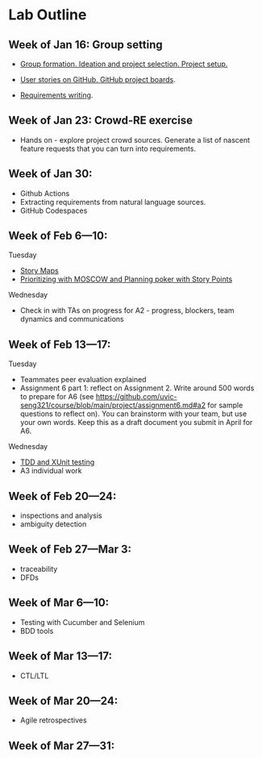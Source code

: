 # Lab Outline

## Week of Jan 16: Group setting
- [Group formation. Ideation and project selection. Project setup.](labs/project-overview.md)
 
- [User stories on GitHub. GitHub project boards](labs/github-reqs.md).
- [Requirements writing](labs/writing-req.md). 

## Week of Jan 23: Crowd-RE exercise
- Hands on - explore project crowd sources. Generate a list of nascent feature requests that you can turn into requirements. 

## Week of Jan 30: 
- Github Actions
- Extracting requirements from natural language sources. 
- GitHub Codespaces
  
## Week of Feb 6—10: 
Tuesday
- [Story Maps](labs/creating-story-maps.md)
- [Prioritizing with MOSCOW and Planning poker with Story Points](labs/moscow.md)

Wednesday
- Check in with TAs on progress for A2 - progress, blockers, team dynamics and communications

## Week of Feb 13—17: 
Tuesday
- Teammates peer evaluation explained
- Assignment 6 part 1: reflect on Assignment 2. Write around 500 words to prepare for A6 (see https://github.com/uvic-seng321/course/blob/main/project/assignment6.md#a2 for sample questions to reflect on). You can brainstorm with your team, but use your own words. Keep this as a draft document you submit in April for A6. 

Wednesday
- [TDD and XUnit testing](tdd.md)
- A3 individual work

## Week of Feb 20—24: 
- inspections and analysis
- ambiguity detection

## Week of Feb 27—Mar 3: 
- traceability 
- DFDs

## Week of Mar 6—10: 
- Testing with Cucumber and Selenium
- BDD tools


## Week of Mar 13—17: 
- CTL/LTL


## Week of Mar 20—24: 
- Agile retrospectives


## Week of Mar 27—31: 
